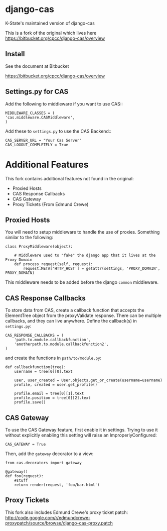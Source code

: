 # django-cas

K-State&#39;s maintained version of django-cas

This is a fork of the original which lives here https://bitbucket.org/cpcc/django-cas/overview

## Install


See the document at Bitbucket

https://bitbucket.org/cpcc/django-cas/overview

## Settings.py for CAS

Add the following to middleware if you want to use CAS::
    
    MIDDLEWARE_CLASSES = (
    'cas.middleware.CASMiddleware',
    )
    

Add these to ``settings.py`` to use the CAS Backend::


    CAS_SERVER_URL = "Your Cas Server"
    CAS_LOGOUT_COMPLETELY = True

# Additional Features

This fork contains additional features not found in the original:
*  Proxied Hosts
*  CAS Response Callbacks
*  CAS Gateway
*  Proxy Tickets (From Edmund Crewe) 

## Proxied Hosts

You will need to setup middleware to handle the use of proxies.  Something similar to the following:

    class ProxyMiddleware(object):

        # Middleware used to "fake" the django app that it lives at the Proxy Domain
        def process_request(self, request):
            request.META['HTTP_HOST'] = getattr(settings, 'PROXY_DOMAIN', PROXY_DOMAIN)

This middleware needs to be added before the django ``common`` middleware.


## CAS Response Callbacks

To store data from CAS, create a callback function that accepts the ElementTree object from the
proxyValidate response. There can be multiple callbacks, and they can live anywhere. Define the 
callback(s) in ``settings.py``:

    CAS_RESPONSE_CALLBACKS = (
        'path.to.module.callbackfunction',
        'anotherpath.to.module.callbackfunction2',
    )

and create the functions in ``path/to/module.py``:

    def callbackfunction(tree):
        username = tree[0][0].text

        user, user_created = User.objects.get_or_create(username=username)
        profile, created = user.get_profile()

        profile.email = tree[0][1].text
        profile.position = tree[0][2].text
        profile.save()
        

## CAS Gateway

To use the CAS Gateway feature, first enable it in settings. Trying to use it without explicitly
enabling this setting will raise an ImproperlyConfigured:

    CAS_GATEWAY = True

Then, add the ``gateway`` decorator to a view:

    from cas.decorators import gateway

    @gateway()
    def foo(request):
        #stuff
        return render(request, 'foo/bar.html')

        
## Proxy Tickets

This fork also includes Edmund Crewe's proxy ticket patch:
http://code.google.com/r/edmundcrewe-proxypatch/source/browse/django-cas-proxy.patch
